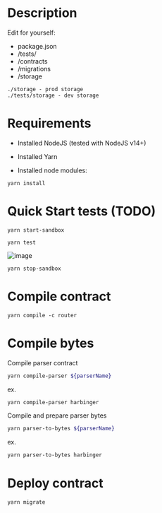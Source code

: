 # Description
Edit for yourself:
- package.json
- /tests/
- /contracts
- /migrations
- /storage

```
./storage - prod storage
./tests/storage - dev storage

```

# Requirements

- Installed NodeJS (tested with NodeJS v14+)
- Installed Yarn

- Installed node modules:

```
yarn install

```

# Quick Start tests (TODO)

```
yarn start-sandbox

```


```
yarn test

``` 

![image](https://user-images.githubusercontent.com/44075582/126524242-6fdd8cf3-a5b5-4143-b46f-97eb7a0a2e73.png)


```
yarn stop-sandbox

```

# Compile contract

```
yarn compile -c router

```

# Compile bytes

Compile parser contract

```sh
yarn compile-parser ${parserName}
```

ex. 

```sh 
yarn compile-parser harbinger
```

Compile and prepare parser bytes

```sh 
yarn parser-to-bytes ${parserName}
```

ex. 
```sh
yarn parser-to-bytes harbinger
```

# Deploy contract

```
yarn migrate

```

